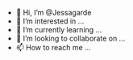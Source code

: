 - 👋 Hi, I’m @Jessagarde
- 👀 I’m interested in ...
- 🌱 I’m currently learning ...
- 💞️ I’m looking to collaborate on ...
- 📫 How to reach me ...

<!---
Jessagarde/Jessagarde is a ✨ special ✨ repository because its `README.md` (this file) appears on your GitHub profile.
You can click the Preview link to take a look at your changes.
--->
